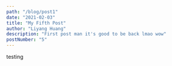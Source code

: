 ```yaml
---
path: "/blog/post1"
date: "2021-02-03"
title: "My Fifth Post"
author: "Liyang Huang"
description: "First post man it's good to be back lmao wow"
postNumber: "5"
---
```


testing